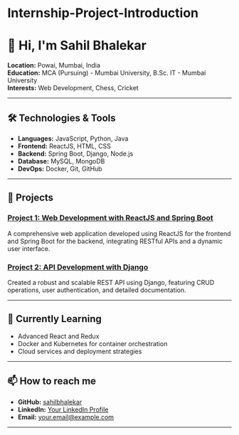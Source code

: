 # Internship-Project-Introduction

# 👋 Hi, I'm Sahil Bhalekar

**Location:** Powai, Mumbai, India  
**Education:** MCA (Pursuing) - Mumbai University, B.Sc. IT - Mumbai University  
**Interests:** Web Development, Chess, Cricket  

---

## 🛠️ Technologies & Tools

- **Languages:** JavaScript, Python, Java
- **Frontend:** ReactJS, HTML, CSS
- **Backend:** Spring Boot, Django, Node.js
- **Database:** MySQL, MongoDB
- **DevOps:** Docker, Git, GitHub

---

## 🚀 Projects

### [Project 1: Web Development with ReactJS and Spring Boot](#)
A comprehensive web application developed using ReactJS for the frontend and Spring Boot for the backend, integrating RESTful APIs and a dynamic user interface.

### [Project 2: API Development with Django](#)
Created a robust and scalable REST API using Django, featuring CRUD operations, user authentication, and detailed documentation.

---

## 🌱 Currently Learning

- Advanced React and Redux
- Docker and Kubernetes for container orchestration
- Cloud services and deployment strategies

---

## 📫 How to reach me

- **GitHub:** [sahilbhalekar](https://github.com/sahilbhalekar)
- **LinkedIn:** [Your LinkedIn Profile](https://www.linkedin.com)
- **Email:** your.email@example.com

---
